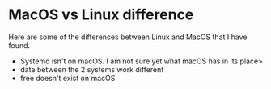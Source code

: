 # MacOS vs Linux difference

Here are some of the differences between Linux and MacOS that I have found.

- Systemd isn't on macOS. I am not sure yet what macOS has in its place>
- date between the 2 systems work different
- free doesn't exist on macOS
